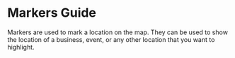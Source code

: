 # Markers Guide

Markers are used to mark a location on the map. They can be used to show the location of a business, event, or any other location that you want to highlight.